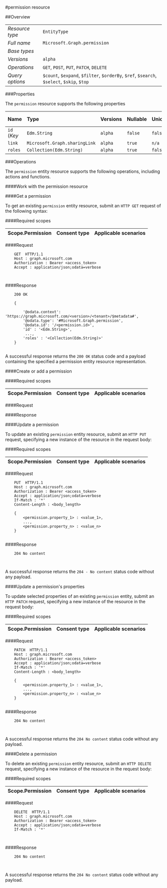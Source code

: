 #permission resource

 



##Overview

|  |  | 
| :-- | :-- | 
| _Resource type_ | `EntityType` | 
| _Full name_ | `Microsoft.Graph.permission` | 
| _Base types_ |  | 
| _Versions_ | `alpha` | 
| _Operations_ | `GET`, `POST`, `PUT`, `PATCH`, `DELETE` | 
| _Query options_ | `$count`, `$expand`, `$filter`, `$orderBy`, `$ref`, `$search`, `$select`, `$skip`, `$top` | 


###Properties

The `permission` resource supports the following properties 

| Name | Type | Versions | Nullable | Unicode | Writeable | Required to create | Default value | Comments | 
| :-- | :-- | :-- | :-- | :-- | :-- | :-- | :-- | :-- | 
| `id` (_Key_ | `Edm.String` | `alpha` | `false` | `false` | `true` | `true` |  |  | 
| `link` | `Microsoft.Graph.sharingLink` | `alpha` | `true` | `n/a` | `true` | `true` |  |  | 
| `roles` | `Collection(Edm.String)` | `alpha` | `true` | `false` | `true` | `true` |  |  | 


###Operations

The `permission` entity resource supports the following operations, including actions and functions. 

####Work with the permission resource

####Get a permission

To get an existing `permission` entity resource, submit an `HTTP GET` request of the following syntax: 

####Required scopes

| Scope.Permission | Consent type | Applicable scenarios | 
| :-- | :-- | :-- | 
####Request

```
	GET  HTTP/1.1
	Host : graph.microsoft.com
	Authorization : Bearer <access_token>
	Accept : application/json;odata=verbose
	
	
```

####Response

```
	200 OK
	
	{
	
		'@odata.context': 'https://graph.microsoft.com/<version>/<tenant>/$metadata#',
		'@odata.type': '#Microsoft.Graph.permission',
		'@odata.id': '/<permission.id>',
		'id' : '<Edm.String>',
		 ...,
		'roles' : '<Collection(Edm.String)>'
	}
	
```

A successful response returns the `200 OK` status code and a payload containing the specified a permission entity resource representation. 

####Create or add a permission

 

####Required scopes

| Scope.Permission | Consent type | Applicable scenarios | 
| :-- | :-- | :-- | 
####Request

####Response

 

####Update a permission

To update an existing `permission` entity resource, submit an `HTTP PUT` request, specifying a new instance of the resource in the request body: 

####Required scopes

| Scope.Permission | Consent type | Applicable scenarios | 
| :-- | :-- | :-- | 
####Request

```
	PUT  HTTP/1.1
	Host : graph.microsoft.com
	Authorization : Bearer <access_token>
	Accept : application/json;odata=verbose
	If-Match : '*'
	Content-Length : <body_length>
	
	{
		<permission.property_1> : <value_1>,
		...,
		<permission.property_n> : <value_n>
	}
	
```

####Response

```
	204 No content
	
	
```

A successful response returns the `204 - No content` status code without any payload. 

####Update a permission's properties

To update selected properties of an existing `permission` entity, submit an `HTTP PATCH` request, specifying a new instance of the resource in the request body: 

####Required scopes

| Scope.Permission | Consent type | Applicable scenarios | 
| :-- | :-- | :-- | 
####Request

```
	PATCH  HTTP/1.1
	Host : graph.microsoft.com
	Authorization : Bearer <access_token>
	Accept : application/json;odata=verbose
	If-Match : '*'
	Content-Length : <body_length>
	
	{
		<permission.property_1> : <value_1>,
		...,
		<permission.property_n> : <value_n>
	}
	
```

####Response

```
	204 No content
	
	
```

A successful response returns the `204 No content` status code without any payload. 

####Delete a permission 

To delete an existing `permission` entity resource, submit an `HTTP DELETE` request, specifying a new instance of the resource in the request body: 

####Required scopes

| Scope.Permission | Consent type | Applicable scenarios | 
| :-- | :-- | :-- | 
####Request

```
	DELETE  HTTP/1.1
	Host : graph.microsoft.com
	Authorization : Bearer <access_token>
	Accept : application/json;odata=verbose
	If-Match : '*'
	
	
```

####Response

```
	204 No content
	
	
```

A successful response returns the `204 No content` status code without any payload. 

